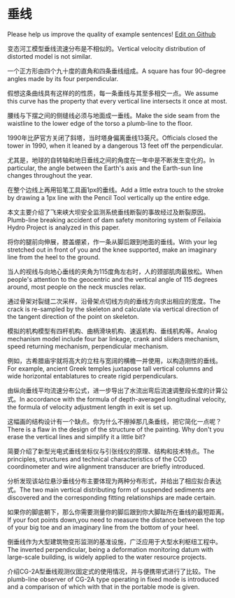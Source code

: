 # 垂线

Please help us improve the quality of example sentences! [Edit on Github](https://github.com/jiyushe/jiyu-example-sentence-source/blob/main/chinese/chuixian_1.md)

<p><span class="chinese">变态河工模型垂线流速分布是不相似的。</span><span class="english">Vertical velocity distribution of distorted model is not similar.</span></p>

<p><span class="chinese">一个正方形由四个九十度的直角和四条垂线组成。</span><span class="english">A square has four 90-degree angles made by its four perpendicular.</span></p>

<p><span class="chinese">假想这条曲线具有这样的的性质，每一条垂线与其至多相交一点。</span><span class="english">We assume this curve has the property that every vertical line intersects it once at most.</span></p>

<p><span class="chinese">腰线与下摆之间的侧缝线必须与地面成一垂线。</span><span class="english">Make the side seam from the waistline to the lower edge of the torso a plumb-line to the floor.</span></p>

<p><span class="chinese">1990年比萨官方关闭了斜塔，当时塔身偏离垂线13英尺。</span><span class="english">Officials closed the tower in 1990, when it leaned by a dangerous 13 feet off the perpendicular.</span></p>

<p><span class="chinese">尤其是，地球的自转轴和地日垂线之间的角度在一年中是不断发生变化的。</span><span class="english">In particular, the angle between the Earth's axis and the Earth-sun line changes throughout the year.</span></p>

<p><span class="chinese">在整个边线上再用铅笔工具画1px的垂线。</span><span class="english">Add a little extra touch to the stroke by drawing a 1px line with the Pencil Tool vertically up the entire edge.</span></p>

<p><span class="chinese">本文主要介绍了飞来峡大坝安全监测系统垂线断裂的事故经过及断裂原因。</span><span class="english">Plumb-line breaking accident of dam safety monitoring system of Feilaixia Hydro Project is analyzed in this paper.</span></p>

<p><span class="chinese">将你的腿前向伸展，膝盖绷紧，作一条从脚后跟到地面的垂线。</span><span class="english">With your leg stretched out in front of you and the knee supported, make an imaginary line from the heel to the ground.</span></p>

<p><span class="chinese">当人的视线与向地心垂线的夹角为115度角左右时，人的颈部肌肉最放松。</span><span class="english">When people's attention to the geocentric and the vertical angle of 115 degrees around, most people on the neck muscles relax.</span></p>

<p><span class="chinese">通过骨架对裂缝二次采样，沿骨架点切线方向的垂线方向求出相应的宽度。</span><span class="english">The crack is re-sampled by the skeleton and calculate via vertical direction of the tangent direction of the point on skeleton.</span></p>

<p><span class="chinese">模拟的机构模型有四杆机构、曲柄滑块机构、速返机构、垂线机构等。</span><span class="english">Analog mechanism model include four bar linkage, crank and sliders mechanism, speed returning mechanism, perpendicular mechanism.</span></p>

<p><span class="chinese">例如，古希腊庙宇就将高大的立柱与宽阔的横檐一并使用，以构造刚性的垂线。</span><span class="english">For example, ancient Greek temples juxtapose tall vertical columns and wide horizontal entablatures to create rigid perpendiculars.</span></p>

<p><span class="chinese">由纵向垂线平均流速分布公式，进一步导出了水流出弯后流速调整段长度的计算公式。</span><span class="english">In accordance with the formula of depth-averaged longitudinal velocity, the formula of velocity adjustment length in exit is set up.</span></p>

<p><span class="chinese">这幅画的结构设计有一个缺点。你为什么不擦掉那几条垂线，把它简化一点呢？</span><span class="english">There is a flaw in the design of the structure of the painting. Why don't you erase the vertical lines and simplify it a little bit?</span></p>

<p><span class="chinese">简要介绍了新型光电式垂线坐标仪与引张线仪的原理、结构和技术特点。</span><span class="english">The principles, structures and technical characteristics of the CCD coordinometer and wire alignment transducer are briefly introduced.</span></p>

<p><span class="chinese">分析发现该站位悬沙垂线分布主要体现为两种分布形式，并给出了相应拟合表达式。</span><span class="english">The two main vertical distributing form of suspended sediments are discovered and the corresponding fitting relationships are made certain.</span></p>

<p><span class="chinese">如果你的脚底朝下，那么你需要测量你的脚后跟到你大脚趾所在垂线的最短距离。</span><span class="english">If your foot points down,you need to measure the distance between the top of your big toe and an imaginary line from the bottom of your heel.</span></p>

<p><span class="chinese">倒垂线作为大型建筑物变形监测的基准设施，广泛应用于大型水利枢纽工程中。</span><span class="english">The inverted perpendicular, being a deformation monitoring datum with large-scale building, is widely applied to the water resource projects.</span></p>

<p><span class="chinese">介绍CG-2A型垂线观测仪固定式的使用情况，并与便携带式进行了比较。</span><span class="english">The plumb-line observer of CG-2A type operating in fixed mode is introduced and a comparison of which with that in the portable mode is given.</span></p>


